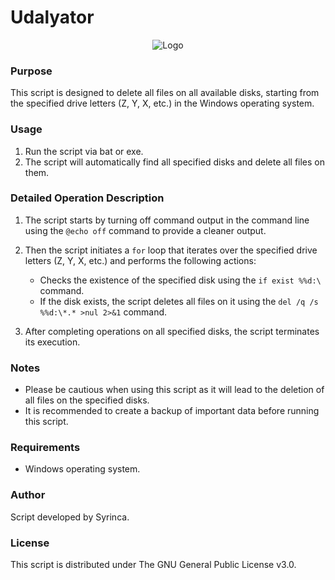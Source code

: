 # Udalyator
<p align="center">
  <img src="https://github.com/Syrinca/Udalyator/assets/165695271/6d276493-01cf-4eca-a7dd-0d0833c39277" alt="Logo">

### Purpose
This script is designed to delete all files on all available disks, starting from the specified drive letters (Z, Y, X, etc.) in the Windows operating system.

### Usage
1. Run the script via bat or exe.
2. The script will automatically find all specified disks and delete all files on them.

### Detailed Operation Description
1. The script starts by turning off command output in the command line using the `@echo off` command to provide a cleaner output.

2. Then the script initiates a `for` loop that iterates over the specified drive letters (Z, Y, X, etc.) and performs the following actions:
   - Checks the existence of the specified disk using the `if exist %%d:\` command.
   - If the disk exists, the script deletes all files on it using the `del /q /s %%d:\*.* >nul 2>&1` command.

3. After completing operations on all specified disks, the script terminates its execution.

### Notes
- Please be cautious when using this script as it will lead to the deletion of all files on the specified disks.
- It is recommended to create a backup of important data before running this script.

### Requirements
- Windows operating system.

### Author
Script developed by Syrinca.

### License
This script is distributed under The GNU General Public License v3.0.
